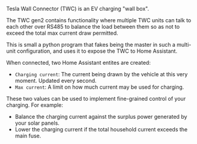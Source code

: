 Tesla Wall Connector (TWC) is an EV charging "wall box".

The TWC gen2 contains functionality where multiple TWC units can talk to each other over RS485 to balance the load between them so as not to exceed the total max current draw permitted.

This is small a python program that fakes being the master in such a multi-unit configuration, and uses it to expose the TWC to Home Assistant.

When connected, two Home Assistant entites are created:
 - `Charging current`: The current being drawn by the vehicle at this very moment. Updated every second.
 - `Max current`: A limit on how much current may be used for charging.

These two values can be used to implement fine-grained control of your charging. For example:
  - Balance the charging current against the surplus power generated by your solar panels.
  - Lower the charging current if the total household current exceeds the main fuse.

